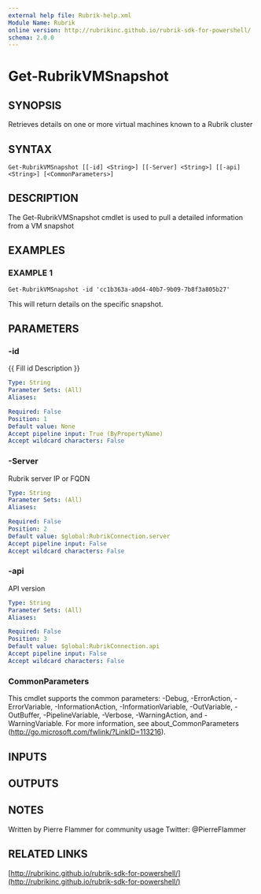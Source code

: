 ```yaml
---
external help file: Rubrik-help.xml
Module Name: Rubrik
online version: http://rubrikinc.github.io/rubrik-sdk-for-powershell/
schema: 2.0.0
---
```


# Get-RubrikVMSnapshot

## SYNOPSIS
Retrieves details on one or more virtual machines known to a Rubrik cluster

## SYNTAX

```
Get-RubrikVMSnapshot [[-id] <String>] [[-Server] <String>] [[-api] <String>] [<CommonParameters>]
```

## DESCRIPTION
The Get-RubrikVMSnapshot cmdlet is used to pull a detailed information from a VM snapshot

## EXAMPLES

### EXAMPLE 1
```
Get-RubrikVMSnapshot -id 'cc1b363a-a0d4-40b7-9b09-7b8f3a805b27'
```

This will return details on the specific snapshot.

## PARAMETERS

### -id
{{ Fill id Description }}

```yaml
Type: String
Parameter Sets: (All)
Aliases:

Required: False
Position: 1
Default value: None
Accept pipeline input: True (ByPropertyName)
Accept wildcard characters: False
```

### -Server
Rubrik server IP or FQDN

```yaml
Type: String
Parameter Sets: (All)
Aliases:

Required: False
Position: 2
Default value: $global:RubrikConnection.server
Accept pipeline input: False
Accept wildcard characters: False
```

### -api
API version

```yaml
Type: String
Parameter Sets: (All)
Aliases:

Required: False
Position: 3
Default value: $global:RubrikConnection.api
Accept pipeline input: False
Accept wildcard characters: False
```

### CommonParameters
This cmdlet supports the common parameters: -Debug, -ErrorAction, -ErrorVariable, -InformationAction, -InformationVariable, -OutVariable, -OutBuffer, -PipelineVariable, -Verbose, -WarningAction, and -WarningVariable. For more information, see about_CommonParameters (http://go.microsoft.com/fwlink/?LinkID=113216).

## INPUTS

## OUTPUTS

## NOTES
Written by Pierre Flammer for community usage
Twitter: @PierreFlammer

## RELATED LINKS

[http://rubrikinc.github.io/rubrik-sdk-for-powershell/](http://rubrikinc.github.io/rubrik-sdk-for-powershell/)

